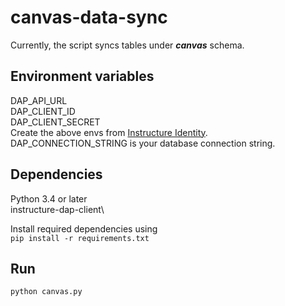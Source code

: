 # canvas-data-sync

Currently, the script syncs tables under ***canvas*** schema.

## Environment variables

DAP_API_URL\
DAP_CLIENT_ID\
DAP_CLIENT_SECRET\
Create the above envs from [Instructure Identity](https://identity.instructure.com/).\
DAP_CONNECTION_STRING is your database connection string.

## Dependencies
Python 3.4 or later\
instructure-dap-client\

Install required dependencies using\
```pip install -r requirements.txt```

## Run
```python canvas.py```
